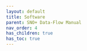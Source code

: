 ```yaml
---
layout: default
title: Software
parent: SNO+ Data-Flow Manual
nav_order: 4
has_children: true
has_toc: true
---
```

